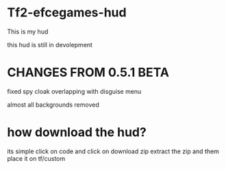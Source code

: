 # Tf2-efcegames-hud
This is my hud

this hud is still in devolepment
 
# CHANGES FROM 0.5.1 BETA
fixed spy cloak overlapping with disguise
menu

almost all backgrounds removed
# how download the hud?
its simple click on code
and click on download zip
extract the zip and them place it on tf/custom
